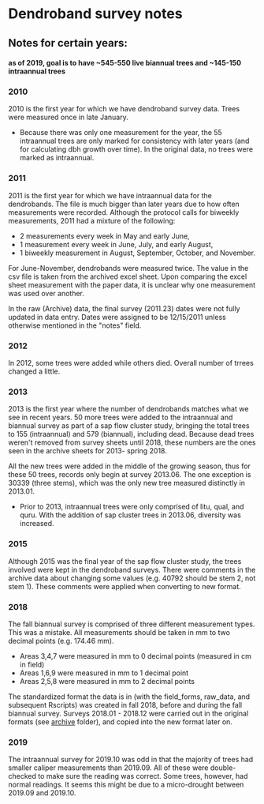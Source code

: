 # Dendroband survey notes

## Notes for certain years:

#### as of 2019, goal is to have ~545-550 live biannual trees and ~145-150 intraannual trees

### 2010
2010 is the first year for which we have dendroband survey data. Trees were measured once in late January.
- Because there was only one measurement for the year, the 55 intraannual trees are only marked for consistency with later years (and for calculating dbh growth over time). In the original data, no trees were marked as intraannual.

### 2011
2011 is the first year for which we have intraannual data for the dendrobands. The file is much bigger than later years due to how often measurements were recorded. Although the protocol calls for biweekly measurements, 2011 had a mixture of the following: 
- 2 measurements every week in May and early June, 
- 1 measurement every week in June, July, and early August, 
- 1 biweekly measurement in August, September, October, and November. 

For June-November, dendrobands were measured twice. The value in the csv file is taken from the archived excel sheet. Upon comparing the excel sheet measurement with the paper data, it is unclear why one measurement was used over another. 

In the raw (Archive) data, the final survey (2011.23) dates were not fully updated in data entry. Dates were assigned to be 12/15/2011 unless otherwise mentioned in the "notes" field.

### 2012
In 2012, some trees were added while others died. Overall number of trrees changed a little.

### 2013
2013 is the first year where the number of dendrobands matches what we see in recent years. 50 more trees were added to the intraannual and biannual survey as part of a sap flow cluster study, bringing the total trees to 155 (intraannual) and 579 (biannual), including dead. Because dead trees weren't removed from survey sheets until 2018, these numbers are the ones seen in the archive sheets for 2013- spring 2018. 

All the new trees were added in the middle of the growing season, thus for these 50 trees, records only begin at survey 2013.06. The one exception is 30339 (three stems), which was the only new tree measured distinctly in 2013.01.
- Prior to 2013, intraannual trees were only comprised of litu, qual, and quru. With the addition of sap cluster trees in 2013.06, diversity was increased.

### 2015
Although 2015 was the final year of the sap flow cluster study, the trees involved were kept in the dendroband surveys. There were comments in the archive data about changing some values (e.g. 40792 should be stem 2, not stem 1). These comments were applied when converting to new format.

### 2018
The fall biannual survey is comprised of three different measurement types. This was a mistake. All measurements should be taken in mm to two decimal points (e.g. 174.46 mm).
- Areas 3,4,7 were measured in mm to 0 decimal points (measured in cm in field)
- Areas 1,6,9 were measured in mm to 1 decimal point
- Areas 2,5,8 were measured in mm to 2 decimal points

The standardized format the data is in (with the field_forms, raw_data, and subsequent Rscripts) was created in fall 2018, before and during the fall biannual survey. Surveys 2018.01 - 2018.12 were carried out in the original formats (see [archive](https://github.com/SCBI-ForestGEO/Dendrobands/tree/master/data/archive) folder), and copied into the new format later on.

### 2019
The intraannual survey for 2019.10 was odd in that the majority of trees had smaller caliper measurements than 2019.09. All of these were double-checked to make sure the reading was correct. Some trees, however, had normal readings. It seems this might be due to a micro-drought between 2019.09 and 2019.10.
